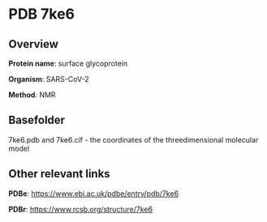 # PDB 7ke6

## Overview

**Protein name**: surface glycoprotein

**Organism**: SARS-CoV-2

**Method**: NMR



## Basefolder

7ke6.pdb and 7ke6.cif - the coordinates of the threedimensional molecular model



## Other relevant links 
**PDBe**:  https://www.ebi.ac.uk/pdbe/entry/pdb/7ke6
 
**PDBr**: https://www.rcsb.org/structure/7ke6 

